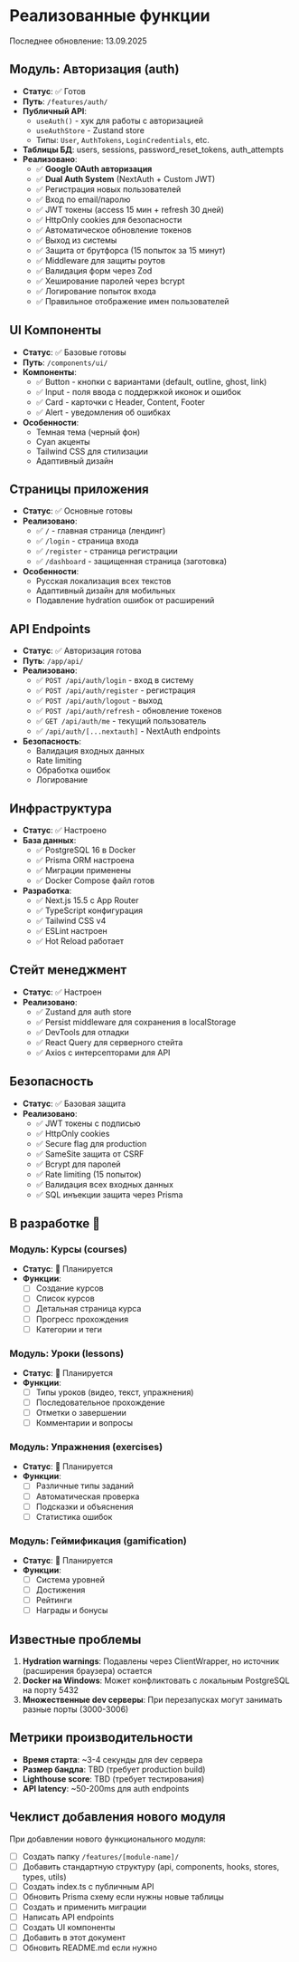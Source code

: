 # Реализованные функции

Последнее обновление: 13.09.2025

## Модуль: Авторизация (auth)
- **Статус**: ✅ Готов
- **Путь**: `/features/auth/`
- **Публичный API**: 
  - `useAuth()` - хук для работы с авторизацией
  - `useAuthStore` - Zustand store
  - Типы: `User`, `AuthTokens`, `LoginCredentials`, etc.
- **Таблицы БД**: users, sessions, password_reset_tokens, auth_attempts
- **Реализовано**:
  - ✅ **Google OAuth авторизация**
  - ✅ **Dual Auth System** (NextAuth + Custom JWT)
  - ✅ Регистрация новых пользователей
  - ✅ Вход по email/паролю
  - ✅ JWT токены (access 15 мин + refresh 30 дней)
  - ✅ HttpOnly cookies для безопасности
  - ✅ Автоматическое обновление токенов
  - ✅ Выход из системы
  - ✅ Защита от брутфорса (15 попыток за 15 минут)
  - ✅ Middleware для защиты роутов
  - ✅ Валидация форм через Zod
  - ✅ Хеширование паролей через bcrypt
  - ✅ Логирование попыток входа
  - ✅ Правильное отображение имен пользователей

## UI Компоненты
- **Статус**: ✅ Базовые готовы
- **Путь**: `/components/ui/`
- **Компоненты**:
  - ✅ Button - кнопки с вариантами (default, outline, ghost, link)
  - ✅ Input - поля ввода с поддержкой иконок и ошибок
  - ✅ Card - карточки с Header, Content, Footer
  - ✅ Alert - уведомления об ошибках
- **Особенности**:
  - Темная тема (черный фон)
  - Cyan акценты
  - Tailwind CSS для стилизации
  - Адаптивный дизайн

## Страницы приложения
- **Статус**: ✅ Основные готовы
- **Реализовано**:
  - ✅ `/` - главная страница (лендинг)
  - ✅ `/login` - страница входа
  - ✅ `/register` - страница регистрации
  - ✅ `/dashboard` - защищенная страница (заготовка)
- **Особенности**:
  - Русская локализация всех текстов
  - Адаптивный дизайн для мобильных
  - Подавление hydration ошибок от расширений

## API Endpoints
- **Статус**: ✅ Авторизация готова
- **Путь**: `/app/api/`
- **Реализовано**:
  - ✅ `POST /api/auth/login` - вход в систему
  - ✅ `POST /api/auth/register` - регистрация
  - ✅ `POST /api/auth/logout` - выход
  - ✅ `POST /api/auth/refresh` - обновление токенов
  - ✅ `GET /api/auth/me` - текущий пользователь
  - ✅ `/api/auth/[...nextauth]` - NextAuth endpoints
- **Безопасность**:
  - Валидация входных данных
  - Rate limiting
  - Обработка ошибок
  - Логирование

## Инфраструктура
- **Статус**: ✅ Настроено
- **База данных**:
  - ✅ PostgreSQL 16 в Docker
  - ✅ Prisma ORM настроена
  - ✅ Миграции применены
  - ✅ Docker Compose файл готов
- **Разработка**:
  - ✅ Next.js 15.5 с App Router
  - ✅ TypeScript конфигурация
  - ✅ Tailwind CSS v4
  - ✅ ESLint настроен
  - ✅ Hot Reload работает

## Стейт менеджмент
- **Статус**: ✅ Настроен
- **Реализовано**:
  - ✅ Zustand для auth store
  - ✅ Persist middleware для сохранения в localStorage
  - ✅ DevTools для отладки
  - ✅ React Query для серверного стейта
  - ✅ Axios с интерсепторами для API

## Безопасность
- **Статус**: ✅ Базовая защита
- **Реализовано**:
  - ✅ JWT токены с подписью
  - ✅ HttpOnly cookies
  - ✅ Secure flag для production
  - ✅ SameSite защита от CSRF
  - ✅ Bcrypt для паролей
  - ✅ Rate limiting (15 попыток)
  - ✅ Валидация всех входных данных
  - ✅ SQL инъекции защита через Prisma

## В разработке 🚧

### Модуль: Курсы (courses)
- **Статус**: 🚧 Планируется
- **Функции**:
  - [ ] Создание курсов
  - [ ] Список курсов
  - [ ] Детальная страница курса
  - [ ] Прогресс прохождения
  - [ ] Категории и теги

### Модуль: Уроки (lessons)
- **Статус**: 🚧 Планируется
- **Функции**:
  - [ ] Типы уроков (видео, текст, упражнения)
  - [ ] Последовательное прохождение
  - [ ] Отметки о завершении
  - [ ] Комментарии и вопросы

### Модуль: Упражнения (exercises)
- **Статус**: 🚧 Планируется
- **Функции**:
  - [ ] Различные типы заданий
  - [ ] Автоматическая проверка
  - [ ] Подсказки и объяснения
  - [ ] Статистика ошибок

### Модуль: Геймификация (gamification)
- **Статус**: 🚧 Планируется
- **Функции**:
  - [ ] Система уровней
  - [ ] Достижения
  - [ ] Рейтинги
  - [ ] Награды и бонусы

## Известные проблемы

1. **Hydration warnings**: Подавлены через ClientWrapper, но источник (расширения браузера) остается
2. **Docker на Windows**: Может конфликтовать с локальным PostgreSQL на порту 5432
3. **Множественные dev серверы**: При перезапусках могут занимать разные порты (3000-3006)

## Метрики производительности

- **Время старта**: ~3-4 секунды для dev сервера
- **Размер бандла**: TBD (требует production build)
- **Lighthouse score**: TBD (требует тестирования)
- **API latency**: ~50-200ms для auth endpoints

## Чеклист добавления нового модуля

При добавлении нового функционального модуля:

- [ ] Создать папку `/features/[module-name]/`
- [ ] Добавить стандартную структуру (api, components, hooks, stores, types, utils)
- [ ] Создать index.ts с публичным API
- [ ] Обновить Prisma схему если нужны новые таблицы
- [ ] Создать и применить миграции
- [ ] Написать API endpoints
- [ ] Создать UI компоненты
- [ ] Добавить в этот документ
- [ ] Обновить README.md если нужно